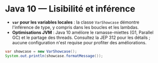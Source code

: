 # Java 10 — Lisibilité et inférence

- **`var` pour les variables locales** : la classe `VarShowcase` démontre l'inférence de type, y compris dans les boucles et les lambdas.
- **Optimisations JVM** : Java 10 améliore le ramasse-miettes (G1, Parallel GC) et le partage des threads. Consultez la JEP 312 pour les détails ; aucune configuration n'est requise pour profiter des améliorations.

```java
var showcase = new VarShowcase();
System.out.println(showcase.formatMessage());
```
